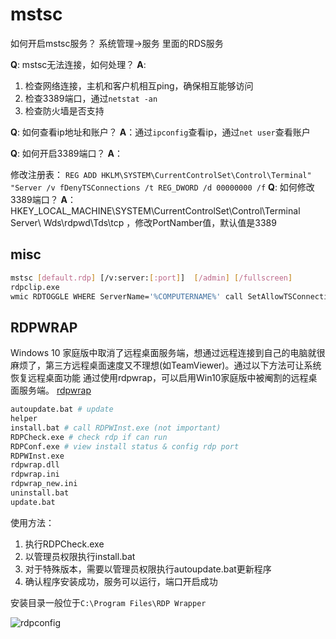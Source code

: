 # mstsc

如何开启mstsc服务？
系统管理->服务 里面的RDS服务

**Q**: mstsc无法连接，如何处理？ 
**A**:
1. 检查网络连接，主机和客户机相互ping，确保相互能够访问
2. 检查3389端口，通过`netstat -an` 
3. 检查防火墙是否支持

**Q**: 如何查看ip地址和账户？
**A**：通过`ipconfig`查看ip，通过`net user`查看账户

**Q**: 如何开启3389端口？
**A**：

修改注册表：
`REG ADD HKLM\SYSTEM\CurrentControlSet\Control\Terminal" "Server /v fDenyTSConnections /t REG_DWORD /d 00000000 /f`
**Q**: 如何修改3389端口？
**A**：
HKEY_LOCAL_MACHINE\SYSTEM\CurrentControlSet\Control\Terminal Server\ Wds\rdpwd\Tds\tcp ，修改PortNamber值，默认值是3389

## misc

``` bash
mstsc [default.rdp] [/v:server:[:port]]  [/admin] [/fullscreen]
rdpclip.exe
wmic RDTOGGLE WHERE ServerName='%COMPUTERNAME%' call SetAllowTSConnections 1
```
## RDPWRAP

Windows 10 家庭版中取消了远程桌面服务端，想通过远程连接到自己的电脑就很麻烦了，第三方远程桌面速度又不理想(如TeamViewer)。通过以下方法可让系统恢复远程桌面功能
通过使用rdpwrap，可以启用Win10家庭版中被阉割的远程桌面服务端。
[rdpwrap](https://github.com/stascorp/rdpwrap/release)
``` bash
autoupdate.bat # update
helper
install.bat # call RDPWInst.exe (not important)
RDPCheck.exe # check rdp if can run
RDPConf.exe # view install status & config rdp port 
RDPWInst.exe
rdpwrap.dll
rdpwrap.ini
rdpwrap_new.ini
uninstall.bat
update.bat
```

使用方法：
1. 执行RDPCheck.exe
2. 以管理员权限执行install.bat
3. 对于特殊版本，需要以管理员权限执行autoupdate.bat更新程序
4. 确认程序安装成功，服务可以运行，端口开启成功

安装目录一般位于`C:\Program Files\RDP Wrapper`

![rdpconfig](./img/rdpconfig.jpg)
